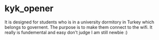 # kyk_opener
It is designed for students who is in a university dormitory in Turkey which belongs to governent. The purpose is to make them connect to the wifi. It really is fundemental and easy don't judge I am still newbie :)
